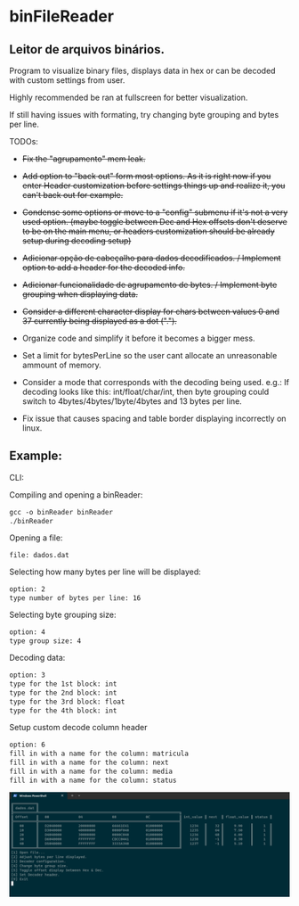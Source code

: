 # binFileReader
## Leitor de arquivos binários.

Program to visualize binary files, displays data in hex or can be decoded with custom settings from user.

Highly recommended be ran at fullscreen for better visualization. 

If still having issues with formating, try changing byte grouping and bytes per line.


TODOs:



- ~~Fix the "agrupamento" mem leak.~~
- ~~Add option to "back out" form most options. As it is right now if you enter Header customization before settings things up and realize it, you can't back out for example.~~
- ~~Condense some options or move to a "config" submenu if it's not a very used option. (maybe toggle between Dec and Hex offsets don't deserve to be on the main menu, or headers customization
should be already setup during decoding setup)~~
- ~~Adicionar opção de cabeçalho para dados decodificados. / Implement option to add a header for the decoded info.~~
- ~~Adicionar funcionalidade de agrupamento de bytes. / Implement byte grouping when displaying data.~~
- ~~Consider a different character display for chars between values 0 and 37 currently being displayed as a dot (".").~~


- Organize code and simplify it before it becomes a bigger mess.

- Set a limit for bytesPerLine so the user cant allocate an unreasonable ammount of memory.
- Consider a mode that corresponds with the decoding being used. e.g.: If decoding looks like this: int/float/char/int, then
byte grouping could switch to 4bytes/4bytes/1byte/4bytes and 13 bytes per line. 

- Fix issue that causes spacing and table border displaying incorrectly on linux.


## Example:
CLI:

Compiling and opening a binReader:
```
gcc -o binReader binReader
./binReader
```
Opening a file:
```
file: dados.dat
```
Selecting how many bytes per line will be displayed:
```
option: 2
type number of bytes per line: 16
```
Selecting byte grouping size:
```
option: 4
type group size: 4
```
Decoding data:
```
option: 3
type for the 1st block: int
type for the 2nd block: int
type for the 3rd block: float
type for the 4th block: int
```
Setup custom decode column header
```
option: 6
fill in with a name for the column: matricula
fill in with a name for the column: next
fill in with a name for the column: media
fill in with a name for the column: status
```



![Output should look like this.](/example.png)
